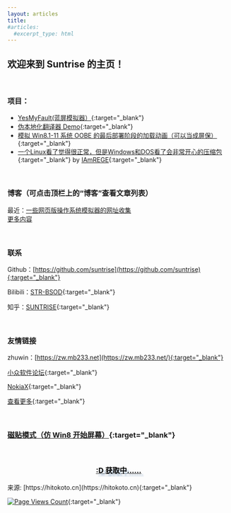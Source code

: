 ```yaml
---
layout: articles
title: 
#articles:
  #excerpt_type: html
---
```

  <h2>欢迎来到 Suntrise 的主页！</h2>
  <br>
  
### 项目：
* [YesMyFault(蓝屏模拟器）](https://suntrise.github.io/yesmyfault){:target="_blank"}
* [伪本地化翻译器 Demo](https://suntrise.github.io/pseudo){:target="_blank"}
* [模拟 Win8.1-11 系统 OOBE 的最后部署阶段的加载动画（可以当成屏保）](https://suntrise.github.io/project/OOBE){:target="_blank"}
* [一个Linux看了觉得很正常，但是Windows和DOS看了会非常开心的压缩包](https://suntrise.github.io/suntrise/happydos.tgz){:target="_blank"} by [IAmREGE](https://github.com/IAmREGE){:target="_blank"}

<br>

### 博客（可点击顶栏上的“博客”查看文章列表）
最近：[一些网页版操作系统模拟器的网址收集](https://suntrise.github.io/2022/09/24/webos.html)
<br>
[更多内容](https://suntrise.github.io/blogs.html)

<br>

### 联系
Github：[https://github.com/suntrise](https://github.com/suntrise){:target="_blank"}

Bilibili：[STR-BSOD](https://space.bilibili.com/451475014){:target="_blank"}

知乎：[SUNTRISE](https://www.zhihu.com/people/suntrise){:target="_blank"}

<br>

### 友情链接

zhuwin：[https://zw.mb233.net](https://zw.mb233.net/){:target="_blank"}

[小众软件论坛](https://meta.appinn.net){:target="_blank"}

[NokiaX](http://nokiax.ysepan.com/){:target="_blank"}

[查看更多](https://suntrise.github.io/links.html){:target="_blank"}

<br>

### [磁贴模式（仿 Win8 开始屏幕）](https://suntrise.github.io/tiles){:target="_blank"}

<br>
<center id="hitokoto">
  <h3><a href="#" id="hitokoto"><span id="hitokoto_text" style="color:#000;text-shadow: 5px 5px 2.5px #bcd;">:D 获取中……</span><span id="hitokoto_from" style="color:#000;"></span></a></h3>
</center>
来源: [https://hitokoto.cn](https://hitokoto.cn){:target="_blank"}
  <script type="text/javascript" src="title.js"></script>

[![Page Views Count](https://badges.toozhao.com/badges/01GGFBWDY0MAKM9FJNVQGK5WDD/orange.svg)](https://badges.toozhao.com/stats/01GGFBWDY0MAKM9FJNVQGK5WDD "Get your own page views count badge on badges.toozhao.com"){:target="_blank"}
